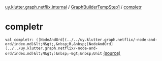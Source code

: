 [uy.klutter.graph.netflix.internal](../index.md) / [GraphBuilderTempStep1](index.md) / [completr](.)


# completr

`val completr: ([NodeAndOrd](../../uy.klutter.graph.netflix/-node-and-ord/index.md)&lt;N&gt;,&nbsp;R,&nbsp;[NodeAndOrd](../../uy.klutter.graph.netflix/-node-and-ord/index.md)&lt;N&gt;)&nbsp;-&gt;&nbsp;Unit` [(source)](https://github.com/kohesive/klutter/blob/master/netflix-graph-jdk6/src/main/kotlin/uy/klutter/graph/netflix/internal/Building.kt#L87)


